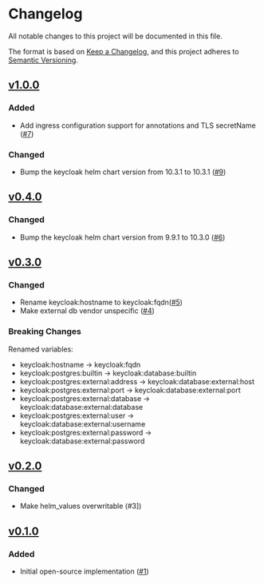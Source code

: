 # Changelog
All notable changes to this project will be documented in this file.

The format is based on [Keep a Changelog](https://keepachangelog.com/en/1.0.0/),
and this project adheres to [Semantic Versioning](https://semver.org/spec/v2.0.0.html).

## [v1.0.0]

### Added

- Add ingress configuration support for annotations and TLS secretName ([#7])

### Changed

- Bump the keycloak helm chart version from 10.3.1 to 10.3.1 ([#9])

## [v0.4.0]

### Changed

- Bump the keycloak helm chart version from 9.9.1 to 10.3.0 ([#6])

## [v0.3.0]

### Changed

- Rename keycloak:hostname to keycloak:fqdn([#5])
- Make external db vendor unspecific ([#4])

### Breaking Changes

Renamed variables:
- keycloak:hostname -> keycloak:fqdn
- keycloak:postgres:builtin -> keycloak:database:builtin
- keycloak:postgres:external:address -> keycloak:database:external:host
- keycloak:postgres:external:port -> keycloak:database:external:port
- keycloak:postgres:external:database -> keycloak:database:external:database
- keycloak:postgres:external:user -> keycloak:database:external:username
- keycloak:postgres:external:password -> keycloak:database:external:password

## [v0.2.0]

### Changed

- Make helm_values overwritable (#3])

## [v0.1.0]

### Added

- Initial open-source implementation ([#1])

[Unreleased]: https://github.com/projectsyn/component-keycloak/compare/v1.0.0...HEAD
[v0.1.0]: https://github.com/projectsyn/component-keycloak/releases/tag/v0.1.0
[v0.2.0]: https://github.com/projectsyn/component-keycloak/releases/tag/v0.2.0
[v0.3.0]: https://github.com/projectsyn/component-keycloak/releases/tag/v0.3.0
[v0.4.0]: https://github.com/projectsyn/component-keycloak/releases/tag/v0.4.0
[v1.0.0]: https://github.com/projectsyn/component-keycloak/releases/tag/v1.0.0

[#1]: https://github.com/projectsyn/component-keycloak/pull/1
[#3]: https://github.com/projectsyn/component-keycloak/pull/3
[#4]: https://github.com/projectsyn/component-keycloak/pull/4
[#5]: https://github.com/projectsyn/component-keycloak/pull/5
[#6]: https://github.com/projectsyn/component-keyclaok/pull/6
[#7]: https://github.com/projectsyn/component-keyclaok/pull/7
[#9]: https://github.com/projectsyn/component-keycloak/pull/9
